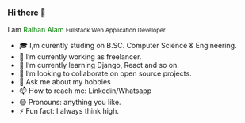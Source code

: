 ### Hi there 👋

I am <span style="color:green;">Raihan Alam</span>
<small>Fullstack Web Application Developer</small> 
<br>
- 🎓 I,m curently studing on B.SC. Computer Science & Engineering. 
- 🔭 I’m currently working as freelancer.
- 🌱 I’m currently learning Django, React and so on.
- 👯 I’m looking to collaborate on open source projects.
- 💬 Ask me about my hobbies
- 📫 How to reach me: Linkedin/Whatsapp
- 😄 Pronouns: anything you like.
- ⚡ Fun fact: I always think high.
